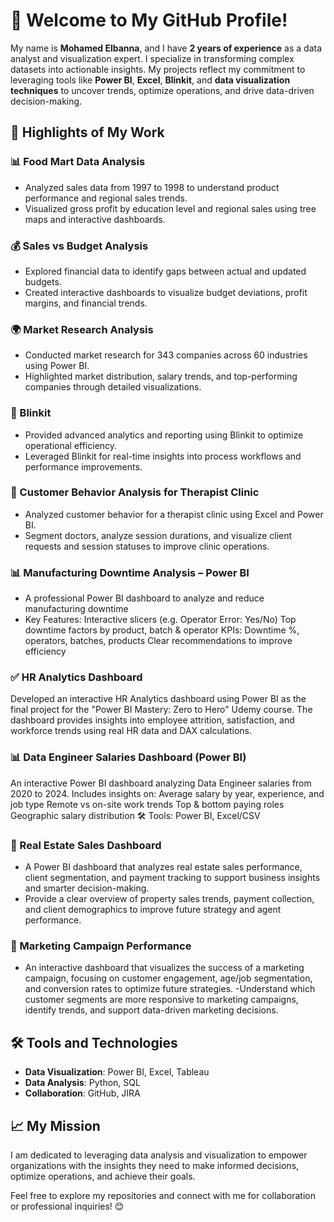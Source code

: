 # 👋 Welcome to My GitHub Profile!

My name is **Mohamed Elbanna**, and I have **2 years of experience** as a data analyst and visualization expert. I specialize in transforming complex datasets into actionable insights. My projects reflect my commitment to leveraging tools like **Power BI**, **Excel**, **Blinkit**, and **data visualization techniques** to uncover trends, optimize operations, and drive data-driven decision-making.

## 🚀 Highlights of My Work

### 📊 Food Mart Data Analysis
- Analyzed sales data from 1997 to 1998 to understand product performance and regional sales trends.
- Visualized gross profit by education level and regional sales using tree maps and interactive dashboards.

### 💰 Sales vs Budget Analysis
- Explored financial data to identify gaps between actual and updated budgets.
- Created interactive dashboards to visualize budget deviations, profit margins, and financial trends.

### 🌍 Market Research Analysis
- Conducted market research for 343 companies across 60 industries using Power BI.
- Highlighted market distribution, salary trends, and top-performing companies through detailed visualizations.

### 🚀 Blinkit
- Provided advanced analytics and reporting using Blinkit to optimize operational efficiency.
- Leveraged Blinkit for real-time insights into process workflows and performance improvements.

### 👥 Customer Behavior Analysis for Therapist Clinic
- Analyzed customer behavior for a therapist clinic using Excel and Power BI.
- Segment doctors, analyze session durations, and visualize client requests and session statuses to improve clinic operations.

###  📊 Manufacturing Downtime Analysis – Power BI
- A professional Power BI dashboard to analyze and reduce manufacturing downtime
- Key Features:
Interactive slicers (e.g. Operator Error: Yes/No)
Top downtime factors by product, batch & operator
KPIs: Downtime %, operators, batches, products
Clear recommendations to improve efficiency

 ###  ✅ HR Analytics Dashboard
Developed an interactive HR Analytics dashboard using Power BI as the final project for the "Power BI Mastery: Zero to Hero" Udemy course.
The dashboard provides insights into employee attrition, satisfaction, and workforce trends using real HR data and DAX calculations.

###  📊 Data Engineer Salaries Dashboard (Power BI)
An interactive Power BI dashboard analyzing Data Engineer salaries from 2020 to 2024.
Includes insights on:
Average salary by year, experience, and job type
Remote vs on-site work trends
Top & bottom paying roles
Geographic salary distribution
🛠 Tools: Power BI, Excel/CSV

### 🔹 Real Estate Sales Dashboard
- A Power BI dashboard that analyzes real estate sales performance, client segmentation, and payment tracking to support business insights and smarter decision-making.
- Provide a clear overview of property sales trends, payment collection, and client demographics to improve future strategy and agent performance.

### 🔹 Marketing Campaign Performance
- An interactive dashboard that visualizes the success of a marketing campaign, focusing on customer engagement, age/job segmentation, and conversion rates to optimize future strategies.
-Understand which customer segments are more responsive to marketing campaigns, identify trends, and support data-driven marketing decisions.

## 🛠️ Tools and Technologies
- **Data Visualization**: Power BI, Excel, Tableau
- **Data Analysis**: Python, SQL
- **Collaboration**: GitHub, JIRA

## 📈 My Mission
I am dedicated to leveraging data analysis and visualization to empower organizations with the insights they need to make informed decisions, optimize operations, and achieve their goals.

Feel free to explore my repositories and connect with me for collaboration or professional inquiries! 😊
